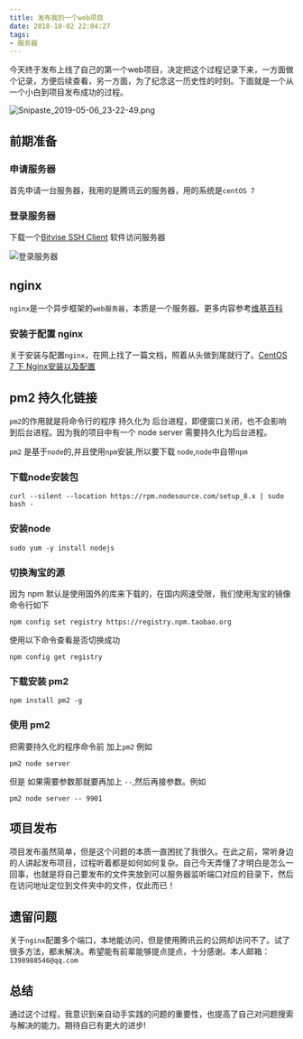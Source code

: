 ```yaml
---
title: 发布我的一个web项目
date: 2018-10-02 22:04:27
tags: 
- 服务器
---
```


今天终于发布上线了自己的第一个web项目，决定把这个过程记录下来，一方面做个记录，方便后续查看，另一方面，为了纪念这一历史性的时刻。下面就是一个从一个小白到项目发布成功的过程。

<!-- more -->

![Snipaste_2019-05-06_23-22-49.png](https://i.loli.net/2019/05/06/5cd051733d358.png)

## 前期准备
### 申请服务器
首先申请一台服务器，我用的是腾讯云的服务器，用的系统是`centOS 7`
### 登录服务器
下载一个[Bitvise SSH Client](https://www.bitvise.com/ssh-client-download) 软件访问服务器

![登录服务器](https://ws1.sinaimg.cn/large/005NgZr8gy1fvuagy4ib1j30i10i9t9c.jpg)
## nginx

`nginx`是一个异步框架的`web服务器`，本质是一个服务器。更多内容参考[维基百科](https://zh.wikipedia.org/wiki/Nginx)

### 安装于配置 nginx

关于安装与配置`nginx`，在网上找了一篇文档，照着从头做到尾就行了。[CentOS 7 下 Nginx安装以及配置](http://www.souvc.com/?p=1661)

## pm2 持久化链接

`pm2`的作用就是将命令行的程序 持久化为 后台进程，即便窗口关闭，也不会影响到后台进程。因为我的项目中有一个 node server 需要持久化为后台进程。

`pm2` 是基于`node`的,并且使用`npm`安装,所以要下载 `node`,`node`中自带`npm`


### 下载node安装包

```
curl --silent --location https://rpm.nodesource.com/setup_8.x | sudo bash -
```

### 安装node

```
sudo yum -y install nodejs

```

### 切换淘宝的源 

因为 npm 默认是使用国外的库来下载的，在国内网速受限，我们使用淘宝的镜像 命令行如下

```
npm config set registry https://registry.npm.taobao.org

```
使用以下命令查看是否切换成功
```
npm config get registry
```

### 下载安装 pm2

```
npm install pm2 -g
```

### 使用 pm2

把需要持久化的程序命令前 加上`pm2` 例如

```
pm2 node server
```

但是 如果需要参数那就要再加上 `--`,然后再接参数。例如
```
pm2 node server -- 9901
```

## 项目发布 

项目发布虽然简单，但是这个问题的本质一直困扰了我很久。在此之前，常听身边的人讲起发布项目，过程听着都是如何如何复杂。自己今天弄懂了才明白是怎么一回事，也就是将自己要发布的文件夹放到可以服务器监听端口对应的目录下，然后在访问地址定位到文件夹中的文件，仅此而已！

## 遗留问题

关于`nginx`配置多个端口，本地能访问，但是使用腾讯云的公网却访问不了。试了很多方法，都未解决。希望能有前辈能够提点提点，十分感谢。本人邮箱：`1398988546@qq.com`

## 总结

通过这个过程，我意识到亲自动手实践的问题的重要性，也提高了自己对问题搜索与解决的能力。期待自已有更大的进步!